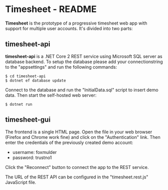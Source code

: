 # Timesheet - README

**Timesheet** is the prototype of a progressive timesheet web app with support
for multiple user accounts. It's divided into two parts:

## timesheet-api

**timesheet-api** is a .NET Core 2 REST service using Microsoft SQL server
as database backend. To setup the database please add your connectionstring to
the "appsettings" and run the following commands:

	$ cd timesheet-api
	$ dotnet ef database update

Connect to the database and run the "InitialData.sql" script to insert demo data.
Then start the self-hosted web server:

	$ dotnet run

## timesheet-gui

The frontend is a single HTML page. Open the file in your web browser
(Firefox and Chrome work fine) and click on the "Authentication" link. Then enter
the credentials of the previously created demo account:

* username: foxmulder
* password: trustno1

Click the "Reconnect" button to connect the app to the REST service.

The URL of the REST API can be configured in the "timesheet.rest.js" JavaScript
file.
